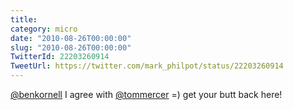 ```yaml
---
title: 
category: micro
date: "2010-08-26T00:00:00"
slug: "2010-08-26T00:00:00"
TwitterId: 22203260914
TweetUrl: https://twitter.com/mark_philpot/status/22203260914
---
```


[@benkornell](https://twitter.com/benkornell) I agree with
[@tommercer](https://twitter.com/tommercer) =) get your butt back here!
